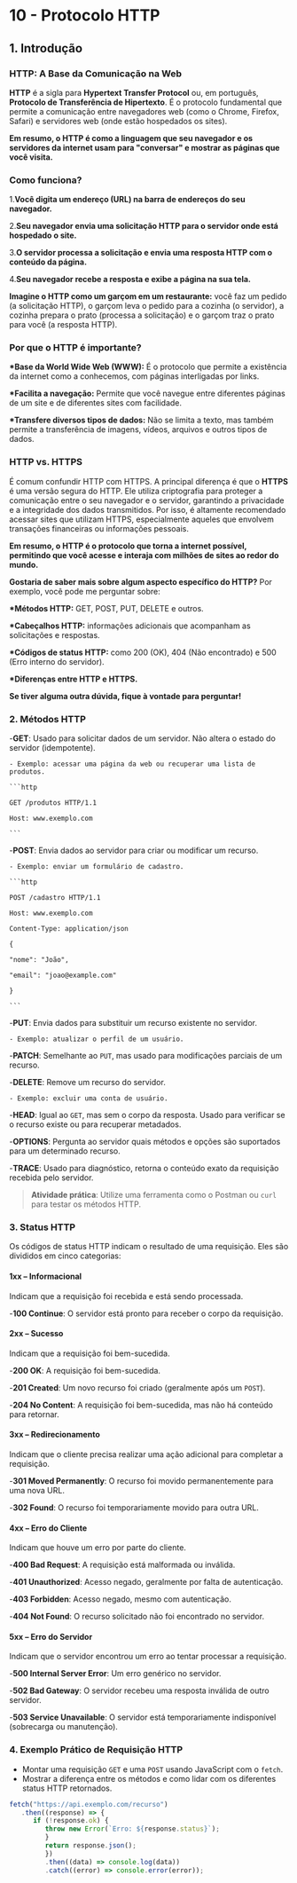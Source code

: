 # 10 - Protocolo **HTTP**

## 1. Introdução

### HTTP: A Base da Comunicação na Web

**HTTP** é a sigla para **Hypertext Transfer Protocol** ou, em português, **Protocolo de Transferência de Hipertexto**. É o protocolo fundamental que permite a comunicação entre navegadores web (como o Chrome, Firefox, Safari) e servidores web (onde estão hospedados os sites).

**Em resumo, o HTTP é como a linguagem que seu navegador e os servidores da internet usam para "conversar" e mostrar as páginas que você visita.**

### Como funciona?

1.**Você digita um endereço (URL) na barra de endereços do seu navegador.**

2.**Seu navegador envia uma solicitação HTTP para o servidor onde está hospedado o site.**

3.**O servidor processa a solicitação e envia uma resposta HTTP com o conteúdo da página.**

4.**Seu navegador recebe a resposta e exibe a página na sua tela.**

**Imagine o HTTP como um garçom em um restaurante:** você faz um pedido (a solicitação HTTP), o garçom leva o pedido para a cozinha (o servidor), a cozinha prepara o prato (processa a solicitação) e o garçom traz o prato para você (a resposta HTTP).

### Por que o HTTP é importante?

**\*Base da World Wide Web (WWW):** É o protocolo que permite a existência da internet como a conhecemos, com páginas interligadas por links.

**\*Facilita a navegação:** Permite que você navegue entre diferentes páginas de um site e de diferentes sites com facilidade.

**\*Transfere diversos tipos de dados:** Não se limita a texto, mas também permite a transferência de imagens, vídeos, arquivos e outros tipos de dados.

### HTTP vs. HTTPS

É comum confundir HTTP com HTTPS. A principal diferença é que o **HTTPS** é uma versão segura do HTTP. Ele utiliza criptografia para proteger a comunicação entre o seu navegador e o servidor, garantindo a privacidade e a integridade dos dados transmitidos. Por isso, é altamente recomendado acessar sites que utilizam HTTPS, especialmente aqueles que envolvem transações financeiras ou informações pessoais.

**Em resumo, o HTTP é o protocolo que torna a internet possível, permitindo que você acesse e interaja com milhões de sites ao redor do mundo.**

**Gostaria de saber mais sobre algum aspecto específico do HTTP?** Por exemplo, você pode me perguntar sobre:

**\*Métodos HTTP:** GET, POST, PUT, DELETE e outros.

**\*Cabeçalhos HTTP:** informações adicionais que acompanham as solicitações e respostas.

**\*Códigos de status HTTP:** como 200 (OK), 404 (Não encontrado) e 500 (Erro interno do servidor).

**\*Diferenças entre HTTP e HTTPS.**

**Se tiver alguma outra dúvida, fique à vontade para perguntar!**

### 2. Métodos HTTP

-**GET**: Usado para solicitar dados de um servidor. Não altera o estado do servidor (idempotente).

    - Exemplo: acessar uma página da web ou recuperar uma lista de produtos.

    ```http

    GET /produtos HTTP/1.1

    Host: www.exemplo.com

    ```

-**POST**: Envia dados ao servidor para criar ou modificar um recurso.

    - Exemplo: enviar um formulário de cadastro.

    ```http

    POST /cadastro HTTP/1.1

    Host: www.exemplo.com

    Content-Type: application/json

    {

    "nome": "João",

    "email": "joao@example.com"

    }

    ```

-**PUT**: Envia dados para substituir um recurso existente no servidor.

    - Exemplo: atualizar o perfil de um usuário.

-**PATCH**: Semelhante ao `PUT`, mas usado para modificações parciais de um recurso.

-**DELETE**: Remove um recurso do servidor.

    - Exemplo: excluir uma conta de usuário.

-**HEAD**: Igual ao `GET`, mas sem o corpo da resposta. Usado para verificar se o recurso existe ou para recuperar metadados.

-**OPTIONS**: Pergunta ao servidor quais métodos e opções são suportados para um determinado recurso.

-**TRACE**: Usado para diagnóstico, retorna o conteúdo exato da requisição recebida pelo servidor.

> **Atividade prática**: Utilize uma ferramenta como o Postman ou `curl` para testar os métodos HTTP.

### 3. Status HTTP

Os códigos de status HTTP indicam o resultado de uma requisição. Eles são divididos em cinco categorias:

#### 1xx – Informacional

Indicam que a requisição foi recebida e está sendo processada.

-**100 Continue**: O servidor está pronto para receber o corpo da requisição.

#### 2xx – Sucesso

Indicam que a requisição foi bem-sucedida.

-**200 OK**: A requisição foi bem-sucedida.

-**201 Created**: Um novo recurso foi criado (geralmente após um `POST`).

-**204 No Content**: A requisição foi bem-sucedida, mas não há conteúdo para retornar.

#### 3xx – Redirecionamento

Indicam que o cliente precisa realizar uma ação adicional para completar a requisição.

-**301 Moved Permanently**: O recurso foi movido permanentemente para uma nova URL.

-**302 Found**: O recurso foi temporariamente movido para outra URL.

#### 4xx – Erro do Cliente

Indicam que houve um erro por parte do cliente.

-**400 Bad Request**: A requisição está malformada ou inválida.

-**401 Unauthorized**: Acesso negado, geralmente por falta de autenticação.

-**403 Forbidden**: Acesso negado, mesmo com autenticação.

-**404 Not Found**: O recurso solicitado não foi encontrado no servidor.

#### 5xx – Erro do Servidor

Indicam que o servidor encontrou um erro ao tentar processar a requisição.

-**500 Internal Server Error**: Um erro genérico no servidor.

-**502 Bad Gateway**: O servidor recebeu uma resposta inválida de outro servidor.

-**503 Service Unavailable**: O servidor está temporariamente indisponível (sobrecarga ou manutenção).

### 4. Exemplo Prático de Requisição HTTP

- Montar uma requisição `GET` e uma `POST` usando JavaScript com o `fetch`.
- Mostrar a diferença entre os métodos e como lidar com os diferentes status HTTP retornados.
  
```js
fetch("https://api.exemplo.com/recurso")
   .then((response) => {
      if (!response.ok) {
         throw new Error(`Erro: ${response.status}`);
         }
         return response.json();
         })
         .then((data) => console.log(data))
         .catch((error) => console.error(error));
```
